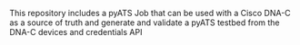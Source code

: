This repository includes a pyATS Job that can be used with a Cisco DNA-C as a source of truth and generate and validate a pyATS testbed from the DNA-C devices and credentials API 
